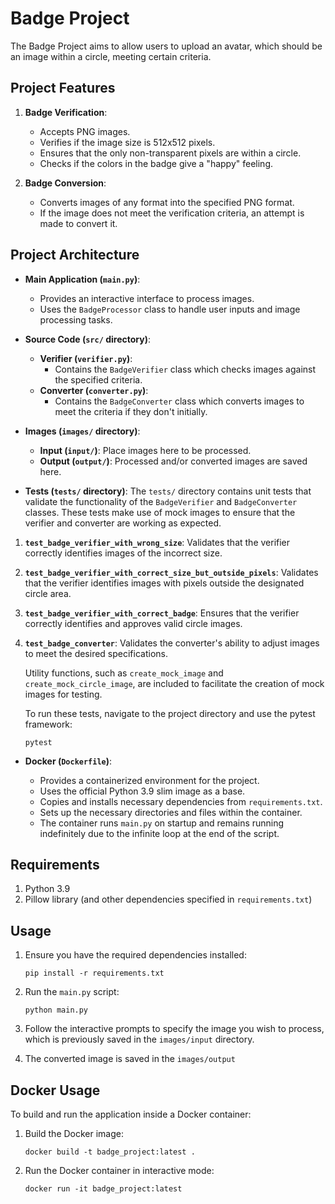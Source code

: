 ﻿
# Badge Project

The Badge Project aims to allow users to upload an avatar, which should be an image within a circle, meeting certain criteria.

## Project Features

1.  **Badge Verification**:
    
    -   Accepts PNG images.
    -   Verifies if the image size is 512x512 pixels.
    -   Ensures that the only non-transparent pixels are within a circle.
    -   Checks if the colors in the badge give a "happy" feeling.
2.  **Badge Conversion**:
    
    -   Converts images of any format into the specified PNG format.
    -   If the image does not meet the verification criteria, an attempt is made to convert it.

## Project Architecture

-   **Main Application (`main.py`)**:
    
    -   Provides an interactive interface to process images.
    -   Uses the `BadgeProcessor` class to handle user inputs and image processing tasks.
-   **Source Code (`src/` directory)**:
    
    -   **Verifier (`verifier.py`)**:
        -   Contains the `BadgeVerifier` class which checks images against the specified criteria.
    -   **Converter (`converter.py`)**:
        -   Contains the `BadgeConverter` class which converts images to meet the criteria if they don't initially.
-   **Images (`images/` directory)**:
    
    -   **Input (`input/`)**: Place images here to be processed.
    -   **Output (`output/`)**: Processed and/or converted images are saved here.
-   **Tests (`tests/` directory)**: The `tests/` directory contains unit tests that validate the functionality of the `BadgeVerifier` and `BadgeConverter` classes. These tests make use of mock images to ensure that the verifier and converter are working as expected.

1.  **`test_badge_verifier_with_wrong_size`**: Validates that the verifier correctly identifies images of the incorrect size.
2.  **`test_badge_verifier_with_correct_size_but_outside_pixels`**: Validates that the verifier identifies images with pixels outside the designated circle area.
3.  **`test_badge_verifier_with_correct_badge`**: Ensures that the verifier correctly identifies and approves valid circle images.
4.  **`test_badge_converter`**: Validates the converter's ability to adjust images to meet the desired specifications.

	Utility functions, such as `create_mock_image` and `create_mock_circle_image`, are included to facilitate the creation of mock images for testing.

	To run these tests, navigate to the project directory and use the pytest framework:

	`pytest`
	    
-   **Docker (`Dockerfile`)**:
    
    -   Provides a containerized environment for the project.
    -   Uses the official Python 3.9 slim image as a base.
    -   Copies and installs necessary dependencies from `requirements.txt`.
    -   Sets up the necessary directories and files within the container.
    -   The container runs `main.py` on startup and remains running indefinitely due to the infinite loop at the end of the script.

## Requirements

1.  Python 3.9
2.  Pillow library (and other dependencies specified in `requirements.txt`)

## Usage

1.  Ensure you have the required dependencies installed:
    
    `pip install -r requirements.txt` 
    
2.  Run the `main.py` script:
    
    `python main.py` 
    
3.  Follow the interactive prompts to specify the image you wish to process, which is previously saved in the `images/input` directory.

4. The converted image is saved in the `images/output`
    

## Docker Usage

To build and run the application inside a Docker container:

1.  Build the Docker image:
  
    `docker build -t badge_project:latest .` 
    
2.  Run the Docker container in interactive mode:
    
    `docker run -it badge_project:latest`
